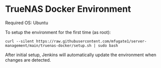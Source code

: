 # TrueNAS Docker Environment

Required OS: Ubuntu

To setup the environment for the first time (as root):

`curl --silent https://raw.githubusercontent.com/mfugate1/server-management/main/truenas-docker/setup.sh | sudo bash`

After initial setup, Jenkins will automatically update the environment when changes are detected.